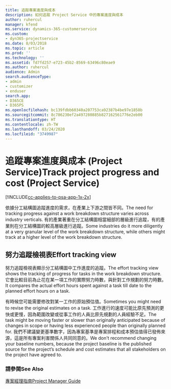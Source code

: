 ```yaml
---
title: 追蹤專案進度與成本
description: 如何追蹤 Project Service 中的專案進度與成本
author: ruhercul
manager: kfend
ms.service: dynamics-365-customerservice
ms.custom:
- dyn365-projectservice
ms.date: 8/03/2018
ms.topic: article
ms.prod: ''
ms.technology: ''
ms.assetid: fd7fd257-e723-45b2-8569-63496c80eae9
ms.author: ruhercul
audience: Admin
search.audienceType:
- admin
- customizer
- enduser
search.app:
- D365CE
- D365PS
ms.openlocfilehash: bc139fdbb60340a207753ca92387b4be97e1858b
ms.sourcegitcommit: 8c786230ef2a497280885b827162561776e2eb00
ms.translationtype: HT
ms.contentlocale: zh-TW
ms.lasthandoff: 03/24/2020
ms.locfileid: "3749987"
---
```

# <a name="track-project-progress-and-cost-project-service"></a><span data-ttu-id="54545-103">追蹤專案進度與成本 (Project Service)</span><span class="sxs-lookup"><span data-stu-id="54545-103">Track project progress and cost (Project Service)</span></span>

[!INCLUDE[cc-applies-to-psa-app-1x-2x](../includes/cc-applies-to-psa-app-1x-2x.md)]

<span data-ttu-id="54545-104">依據分工結構圖追蹤進度的需求，在產業上下游之間皆不同。</span><span class="sxs-lookup"><span data-stu-id="54545-104">The need for tracking progress against a work breakdown structure varies across industry verticals.</span></span> <span data-ttu-id="54545-105">有的產業著重在分工結構圖相當細部的層級進行追蹤，有的產業則在分工結構圖的較高層級進行追蹤。</span><span class="sxs-lookup"><span data-stu-id="54545-105">Some industries do it more diligently at a very granular level of the work breakdown structure, while others might track at a higher level of the work breakdown structure.</span></span>  
  
## <a name="effort-tracking-view"></a><span data-ttu-id="54545-106">努力追蹤檢視表</span><span class="sxs-lookup"><span data-stu-id="54545-106">Effort tracking view</span></span>  
<span data-ttu-id="54545-107">努力追蹤檢視表顯示分工結構圖中工作進度的追蹤。</span><span class="sxs-lookup"><span data-stu-id="54545-107">The effort tracking view shows the tracking of progress for tasks in the work breakdown structure.</span></span> <span data-ttu-id="54545-108">它會比較目前為止花在某一項工作的實際努力時數，與針對工作規劃的努力時數。</span><span class="sxs-lookup"><span data-stu-id="54545-108">It compares the actual effort hours spent against a task till date to the planned effort hours on a task.</span></span>  
  
<span data-ttu-id="54545-109">有時候您可能需要修改對某一工作的原始預估值。</span><span class="sxs-lookup"><span data-stu-id="54545-109">Sometimes you might need to revise the original estimates on a task.</span></span> <span data-ttu-id="54545-110">工作進行的速度可能比原先預測的更快或更慢，因為範圍改變或從事工作的人員比原先規劃的人員經驗不足。</span><span class="sxs-lookup"><span data-stu-id="54545-110">The task might be moving faster or slower than originally anticipated because of changes in scope or having less experienced people than originally planned for.</span></span> <span data-ttu-id="54545-111">我們不建議變更基準數字，因為專案基準是專案排程和成本預估值得已發佈來源，這是所有專案利害關係人共同同意的。</span><span class="sxs-lookup"><span data-stu-id="54545-111">We don't recommend changing your baseline numbers, because the project baseline is the published source for the project’s schedule and cost estimates that all stakeholders on the project have agreed to.</span></span>  
  
### <a name="see-also"></a><span data-ttu-id="54545-112">請參閱</span><span class="sxs-lookup"><span data-stu-id="54545-112">See Also</span></span>  
 [<span data-ttu-id="54545-113">專案經理指南</span><span class="sxs-lookup"><span data-stu-id="54545-113">Project Manager Guide</span></span>](../project-service/project-manager-guide.md)
